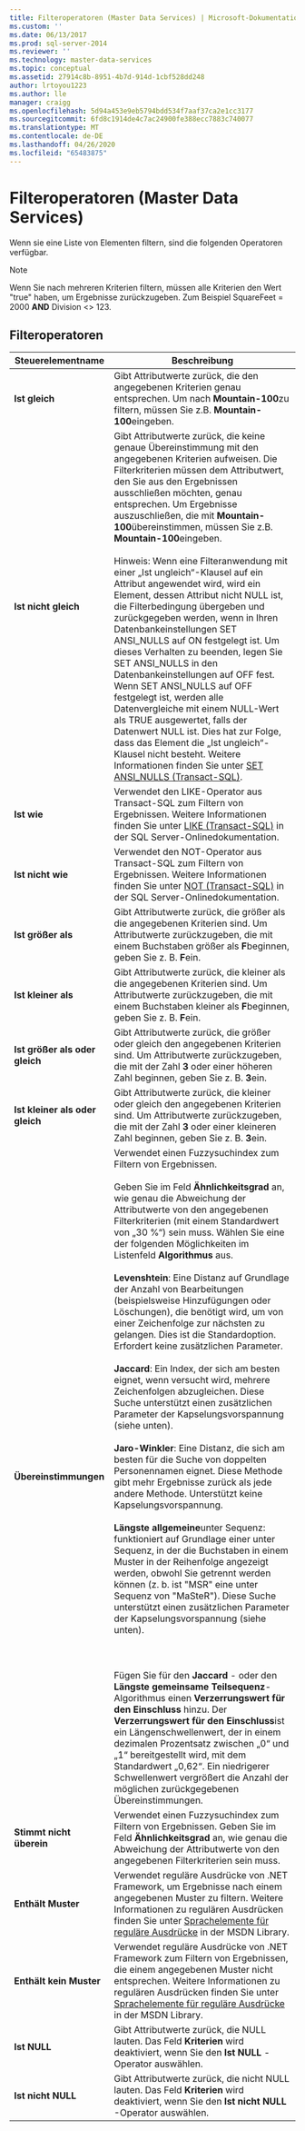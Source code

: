 ```yaml
---
title: Filteroperatoren (Master Data Services) | Microsoft-Dokumentation
ms.custom: ''
ms.date: 06/13/2017
ms.prod: sql-server-2014
ms.reviewer: ''
ms.technology: master-data-services
ms.topic: conceptual
ms.assetid: 27914c8b-8951-4b7d-914d-1cbf528dd248
author: lrtoyou1223
ms.author: lle
manager: craigg
ms.openlocfilehash: 5d94a453e9eb5794bdd534f7aaf37ca2e1cc3177
ms.sourcegitcommit: 6fd8c1914de4c7ac24900fe388ecc7883c740077
ms.translationtype: MT
ms.contentlocale: de-DE
ms.lasthandoff: 04/26/2020
ms.locfileid: "65483875"
---
```

# <a name="filter-operators-master-data-services"></a>Filteroperatoren (Master Data Services)
  Wenn sie eine Liste von Elementen filtern, sind die folgenden Operatoren verfügbar.  
  
> [!NOTE]  
>  Wenn Sie nach mehreren Kriterien filtern, müssen alle Kriterien den Wert "true" haben, um Ergebnisse zurückzugeben. Zum Beispiel SquareFeet = 2000 **AND** Division <> 123.  
  
## <a name="filter-operators"></a>Filteroperatoren  
  
|Steuerelementname|Beschreibung|  
|------------------|-----------------|  
|**Ist gleich**|Gibt Attributwerte zurück, die den angegebenen Kriterien genau entsprechen. Um nach **Mountain-100**zu filtern, müssen Sie z.B. **Mountain-100**eingeben.|  
|**Ist nicht gleich**|Gibt Attributwerte zurück, die keine genaue Übereinstimmung mit den angegebenen Kriterien aufweisen. Die Filterkriterien müssen dem Attributwert, den Sie aus den Ergebnissen ausschließen möchten, genau entsprechen. Um Ergebnisse auszuschließen, die mit **Mountain-100**übereinstimmen, müssen Sie z.B. **Mountain-100**eingeben.<br /><br /> Hinweis: Wenn eine Filteranwendung mit einer „Ist ungleich“-Klausel auf ein Attribut angewendet wird, wird ein Element, dessen Attribut nicht NULL ist, die Filterbedingung übergeben und zurückgegeben werden, wenn in Ihren Datenbankeinstellungen SET ANSI_NULLS auf ON festgelegt ist. Um dieses Verhalten zu beenden, legen Sie SET ANSI_NULLS in den Datenbankeinstellungen auf OFF fest. Wenn SET ANSI_NULLS auf OFF festgelegt ist, werden alle Datenvergleiche mit einem NULL-Wert als TRUE ausgewertet, falls der Datenwert NULL ist. Dies hat zur Folge, dass das Element die „Ist ungleich“-Klausel nicht besteht. Weitere Informationen finden Sie unter [SET ANSI_NULLS &#40;Transact-SQL&#41;](/sql/t-sql/statements/set-ansi-nulls-transact-sql).|  
|**Ist wie**|Verwendet den LIKE-Operator aus Transact-SQL zum Filtern von Ergebnissen. Weitere Informationen finden Sie unter [LIKE &#40;Transact-SQL&#41;](/sql/t-sql/language-elements/like-transact-sql) in der SQL Server-Onlinedokumentation.|  
|**Ist nicht wie**|Verwendet den NOT-Operator aus Transact-SQL zum Filtern von Ergebnissen. Weitere Informationen finden Sie unter [NOT &#40;Transact-SQL&#41;](/sql/t-sql/language-elements/not-transact-sql) in der SQL Server-Onlinedokumentation.|  
|**Ist größer als**|Gibt Attributwerte zurück, die größer als die angegebenen Kriterien sind. Um Attributwerte zurückzugeben, die mit einem Buchstaben größer als **F**beginnen, geben Sie z. B. **F**ein.|  
|**Ist kleiner als**|Gibt Attributwerte zurück, die kleiner als die angegebenen Kriterien sind. Um Attributwerte zurückzugeben, die mit einem Buchstaben kleiner als **F**beginnen, geben Sie z. B. **F**ein.|  
|**Ist größer als oder gleich**|Gibt Attributwerte zurück, die größer oder gleich den angegebenen Kriterien sind. Um Attributwerte zurückzugeben, die mit der Zahl **3** oder einer höheren Zahl beginnen, geben Sie z. B. **3**ein.|  
|**Ist kleiner als oder gleich**|Gibt Attributwerte zurück, die kleiner oder gleich den angegebenen Kriterien sind. Um Attributwerte zurückzugeben, die mit der Zahl **3** oder einer kleineren Zahl beginnen, geben Sie z. B. **3**ein.|  
|**Übereinstimmungen**|Verwendet einen Fuzzysuchindex zum Filtern von Ergebnissen.<br /><br /> Geben Sie im Feld **Ähnlichkeitsgrad** an, wie genau die Abweichung der Attributwerte von den angegebenen Filterkriterien (mit einem Standardwert von „30 %“) sein muss. Wählen Sie eine der folgenden Möglichkeiten im Listenfeld **Algorithmus** aus.<br /><br /> **Levenshtein**: Eine Distanz auf Grundlage der Anzahl von Bearbeitungen (beispielsweise Hinzufügungen oder Löschungen), die benötigt wird, um von einer Zeichenfolge zur nächsten zu gelangen. Dies ist die Standardoption. Erfordert keine zusätzlichen Parameter.<br /><br /> **Jaccard**: Ein Index, der sich am besten eignet, wenn versucht wird, mehrere Zeichenfolgen abzugleichen. Diese Suche unterstützt einen zusätzlichen Parameter der Kapselungsvorspannung (siehe unten).<br /><br /> **Jaro-Winkler**: Eine Distanz, die sich am besten für die Suche von doppelten Personennamen eignet. Diese Methode gibt mehr Ergebnisse zurück als jede andere Methode. Unterstützt keine Kapselungsvorspannung.<br /><br /> **Längste allgemeine**unter Sequenz: funktioniert auf Grundlage einer unter Sequenz, in der die Buchstaben in einem Muster in der Reihenfolge angezeigt werden, obwohl Sie getrennt werden können (z. b. ist "MSR" eine unter Sequenz von "MaSteR"). Diese Suche unterstützt einen zusätzlichen Parameter der Kapselungsvorspannung (siehe unten).<br /><br /> <br /><br /> Fügen Sie für den **Jaccard** - oder den **Längste gemeinsame Teilsequenz**-Algorithmus einen **Verzerrungswert für den Einschluss** hinzu. Der **Verzerrungswert für den Einschluss**ist ein Längenschwellenwert, der in einem dezimalen Prozentsatz zwischen „0“ und „1“ bereitgestellt wird, mit dem Standardwert „0,62“. Ein niedrigerer Schwellenwert vergrößert die Anzahl der möglichen zurückgegebenen Übereinstimmungen.|  
|**Stimmt nicht überein**|Verwendet einen Fuzzysuchindex zum Filtern von Ergebnissen. Geben Sie im Feld **Ähnlichkeitsgrad** an, wie genau die Abweichung der Attributwerte von den angegebenen Filterkriterien sein muss.|  
|**Enthält Muster**|Verwendet reguläre Ausdrücke von .NET Framework, um Ergebnisse nach einem angegebenen Muster zu filtern. Weitere Informationen zu regulären Ausdrücken finden Sie unter [Sprachelemente für reguläre Ausdrücke](https://go.microsoft.com/fwlink/?LinkId=164401) in der MSDN Library.|  
|**Enthält kein Muster**|Verwendet reguläre Ausdrücke von .NET Framework zum Filtern von Ergebnissen, die einem angegebenen Muster nicht entsprechen. Weitere Informationen zu regulären Ausdrücken finden Sie unter [Sprachelemente für reguläre Ausdrücke](https://go.microsoft.com/fwlink/?LinkId=164401) in der MSDN Library.|  
|**Ist NULL**|Gibt Attributwerte zurück, die NULL lauten. Das Feld **Kriterien** wird deaktiviert, wenn Sie den **Ist NULL** -Operator auswählen.|  
|**Ist nicht NULL**|Gibt Attributwerte zurück, die nicht NULL lauten. Das Feld **Kriterien** wird deaktiviert, wenn Sie den **Ist nicht NULL** -Operator auswählen.|  
  
  
